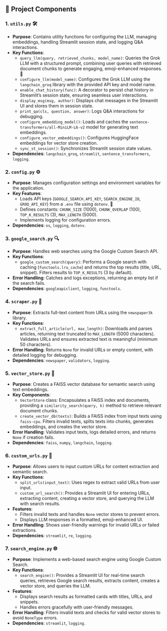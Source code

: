 ## 🧠 Project Components

### 1. `utils.py` 🛠️
- **Purpose**: Contains utility functions for configuring the LLM, managing embeddings, handling Streamlit session state, and logging Q&A interactions.
- **Key Functions**:
  - `query_llm(query, retrieved_chunks, model_name)`: Queries the Grok LLM with a structured prompt, combining user queries with retrieved document chunks to generate engaging, emoji-enhanced responses. 🎤
  - `configure_llm(model_name)`: Configures the Grok LLM using the `langchain_groq` library with the provided API key and model name.
  - `enable_chat_history(func)`: A decorator to persist chat history in Streamlit’s session state, ensuring seamless user interactions.
  - `display_msg(msg, author)`: Displays chat messages in the Streamlit UI and stores them in session state.
  - `print_qa(cls, question, answer)`: Logs Q&A interactions for debugging.
  - `configure_embedding_model()`: Loads and caches the `sentence-transformers/all-MiniLM-L6-v2` model for generating text embeddings.
  - `configure_vector_embeddings()`: Configures HuggingFace embeddings for vector store creation.
  - `sync_st_session()`: Synchronizes Streamlit session state values.
- **Dependencies**: `langchain_groq`, `streamlit`, `sentence_transformers`, `logging`.

### 2. `config.py` ⚙️
- **Purpose**: Manages configuration settings and environment variables for the application.
- **Key Features**:
  - Loads API keys (`GOOGLE_SEARCH_API_KEY`, `SEARCH_ENGINE_ID`, `GROQ_API_KEY`) from a `.env` file using `dotenv`. 🔑
  - Defines constants: `CHUNK_SIZE` (1000), `CHUNK_OVERLAP` (100), `TOP_K_RESULTS` (3), `MAX_LENGTH` (5000).
  - Implements logging for configuration errors.
- **Dependencies**: `os`, `logging`, `dotenv`.

### 3. `google_search.py` 🔍
- **Purpose**: Handles web searches using the Google Custom Search API.
- **Key Functions**:
  - `google_custom_search(query)`: Performs a Google search with caching (`functools.lru_cache`) and returns the top results (title, URL, snippet). Filters results to `TOP_K_RESULTS` (3 by default).
- **Error Handling**: Catches and logs exceptions, returning an empty list if the search fails.
- **Dependencies**: `googleapiclient`, `logging`, `functools`.

### 4. `scraper.py` 📄
- **Purpose**: Extracts full-text content from URLs using the `newspaper3k` library.
- **Key Functions**:
  - `extract_full_article(url, max_length)`: Downloads and parses articles, returning text truncated to `MAX_LENGTH` (5000 characters). Validates URLs and ensures extracted text is meaningful (minimum 50 characters).
- **Error Handling**: Returns `None` for invalid URLs or empty content, with detailed logging for debugging.
- **Dependencies**: `newspaper`, `validators`, `logging`.

### 5. `vector_store.py` 🧠
- **Purpose**: Creates a FAISS vector database for semantic search using text embeddings.
- **Key Components**:
  - `VectorStore` class: Encapsulates a FAISS index and documents, providing a `similarity_search(query, k)` method to retrieve relevant document chunks.
  - `create_vector_db(texts)`: Builds a FAISS index from input texts using `faiss-cpu`. Filters invalid texts, splits texts into chunks, generates embeddings, and creates the vector store.
- **Error Handling**: Validates input texts, logs detailed errors, and returns `None` if creation fails.
- **Dependencies**: `faiss`, `numpy`, `langchain`, `logging`.

### 6. `custom_urls.py` 📌
- **Purpose**: Allows users to input custom URLs for content extraction and semantic search.
- **Key Functions**:
  - `split_urls(input_text)`: Uses regex to extract valid URLs from user input.
  - `custom_url_search()`: Provides a Streamlit UI for entering URLs, extracting content, creating a vector store, and querying the LLM with search results.
- **Features**:
  - Filters invalid texts and handles `None` vector stores to prevent errors.
  - Displays LLM responses in a formatted, emoji-enhanced UI.
- **Error Handling**: Shows user-friendly warnings for invalid URLs or failed extractions.
- **Dependencies**: `streamlit`, `re`, `logging`.

### 7. `search_engine.py` 🌐
- **Purpose**: Implements a web-based search engine using Google Custom Search.
- **Key Functions**:
  - `search_engine()`: Provides a Streamlit UI for real-time search queries, retrieves Google search results, extracts content, creates a vector store, and queries the LLM.
- **Features**:
  - Displays search results as formatted cards with titles, URLs, and snippets.
  - Handles errors gracefully with user-friendly messages.
- **Error Handling**: Filters invalid texts and checks for valid vector stores to avoid `NoneType` errors.
- **Dependencies**: `streamlit`, `logging`.